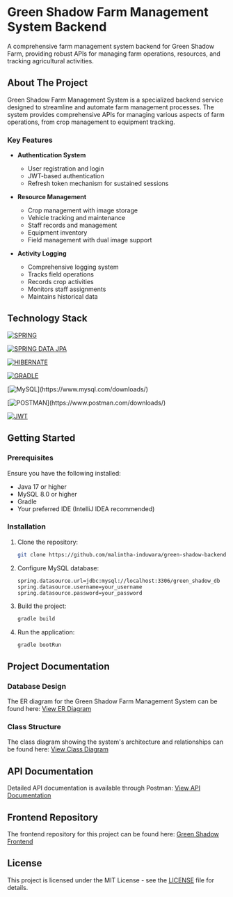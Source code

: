 # Green Shadow Farm Management System Backend

A comprehensive farm management system backend for Green Shadow Farm, providing robust APIs for managing farm operations, resources, and tracking agricultural activities.

## About The Project

Green Shadow Farm Management System is a specialized backend service designed to streamline and automate farm management processes. The system provides comprehensive APIs for managing various aspects of farm operations, from crop management to equipment tracking.

### Key Features

- **Authentication System**
  - User registration and login
  - JWT-based authentication
  - Refresh token mechanism for sustained sessions

- **Resource Management**
  - Crop management with image storage
  - Vehicle tracking and maintenance
  - Staff records and management
  - Equipment inventory
  - Field management with dual image support
  
- **Activity Logging**
  - Comprehensive logging system
  - Tracks field operations
  - Records crop activities
  - Monitors staff assignments
  - Maintains historical data

## Technology Stack

[![SPRING](https://img.shields.io/badge/Spring_Framework-black?style=for-the-badge&logo=spring&logoColor=green)](https://spring.io/projects/spring-framework)

[![SPRING DATA JPA](https://img.shields.io/badge/Spring_Data_JPA-black?style=for-the-badge&logo=spring&logoColor=green)](https://spring.io/projects/spring-data-jpa)

[![HIBERNATE](https://img.shields.io/badge/Hibernate-black?style=for-the-badge&logo=Hibernate&logoColor=BBAE79)](https://hibernate.org/orm/)

[![GRADLE](https://img.shields.io/badge/Gradle-black?style=for-the-badge&logo=gradle&logoColor=white)](https://gradle.org/)

[![MySQL](https://img.shields.io/badge/Mysql-black?style=for-the-badge&logo=mysql&logoColor=08668E")](https://www.mysql.com/downloads/)

[![POSTMAN](https://img.shields.io/badge/Postman-black?style=for-the-badge&logo=Postman&logoColor=FF713D")](https://www.postman.com/downloads/)

[![JWT](https://img.shields.io/badge/JWT-black?style=for-the-badge&logo=jsonwebtokens&logoColor=white)](https://jwt.io/)

## Getting Started

### Prerequisites

Ensure you have the following installed:

- Java 17 or higher
- MySQL 8.0 or higher
- Gradle
- Your preferred IDE (IntelliJ IDEA recommended)

### Installation

1. Clone the repository:
   ```bash
   git clone https://github.com/malintha-induwara/green-shadow-backend.git
   ```

2. Configure MySQL database:
   ```properties
   spring.datasource.url=jdbc:mysql://localhost:3306/green_shadow_db
   spring.datasource.username=your_username
   spring.datasource.password=your_password
   ```

3. Build the project:
   ```bash
   gradle build
   ```

4. Run the application:
   ```bash
   gradle bootRun
   ```

## Project Documentation

### Database Design
The ER diagram for the Green Shadow Farm Management System can be found here:
[View ER Diagram](https://drive.google.com/file/d/1u9ecV1H7YKYDgXaqrsSF-DyOpzETwyA8/view?usp=s)

### Class Structure
The class diagram showing the system's architecture and relationships can be found here:
[View Class Diagram](https://drive.google.com/file/d/1u9ecV1H7YKYDgXaqrsSF-DyOpzETwyA8/view?usp=s)

## API Documentation

Detailed API documentation is available through Postman:
[View API Documentation](https://documenter.getpostman.com/view/33030562/2sAYBa8UpS)

## Frontend Repository

The frontend repository for this project can be found here:
[Green Shadow Frontend](https://github.com/malintha-induwara/green-shadow-frontend)

## License

This project is licensed under the MIT License - see the [LICENSE](LICENSE) file for details.
